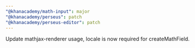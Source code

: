 ```yaml
---
"@khanacademy/math-input": major
"@khanacademy/perseus": patch
"@khanacademy/perseus-editor": patch
---
```


Update mathjax-renderer usage, locale is now required for createMathField.
